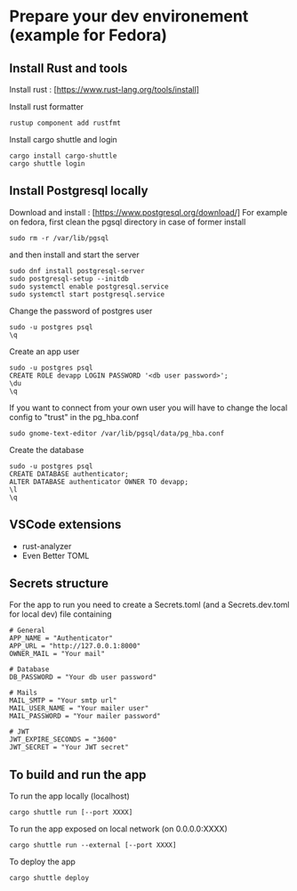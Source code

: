 # Prepare your dev environement (example for Fedora)

## Install Rust and tools
Install rust : [https://www.rust-lang.org/tools/install]

Install rust formatter
```
rustup component add rustfmt
```

Install cargo shuttle and login
```
cargo install cargo-shuttle
cargo shuttle login
```

## Install Postgresql locally
Download and install : [https://www.postgresql.org/download/]
For example on fedora, first clean the pgsql directory in case of former install
```
sudo rm -r /var/lib/pgsql
```
and then install and start the server

```
sudo dnf install postgresql-server
sudo postgresql-setup --initdb
sudo systemctl enable postgresql.service
sudo systemctl start postgresql.service
```

Change the password of postgres user
```
sudo -u postgres psql
\q
```

Create an app user
```
sudo -u postgres psql
CREATE ROLE devapp LOGIN PASSWORD '<db user password>';
\du
\q
```

If you want to connect from your own user you will have to change the local config to "trust" in the pg_hba.conf
```
sudo gnome-text-editor /var/lib/pgsql/data/pg_hba.conf
```

Create the database
```
sudo -u postgres psql
CREATE DATABASE authenticator;
ALTER DATABASE authenticator OWNER TO devapp;
\l
\q
```

## VSCode extensions
- rust-analyzer 
- Even Better TOML

## Secrets structure
For the app to run you need to create a Secrets.toml (and a Secrets.dev.toml for local dev) file containing
```
# General
APP_NAME = "Authenticator"
APP_URL = "http://127.0.0.1:8000"
OWNER_MAIL = "Your mail"

# Database
DB_PASSWORD = "Your db user password"

# Mails
MAIL_SMTP = "Your smtp url"
MAIL_USER_NAME = "Your mailer user"
MAIL_PASSWORD = "Your mailer password"

# JWT
JWT_EXPIRE_SECONDS = "3600"
JWT_SECRET = "Your JWT secret"
```

## To build and run the app
To run the app locally (localhost)
```
cargo shuttle run [--port XXXX]
```

To run the app exposed on local network (on 0.0.0.0:XXXX)
```
cargo shuttle run --external [--port XXXX]
```

To deploy the app
```
cargo shuttle deploy
```